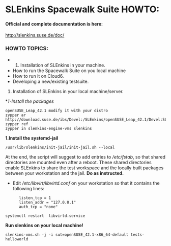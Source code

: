# SLEnkins Spacewalk Suite HOWTO:

#### Official and complete documentation is here:
http://slenkins.suse.de/doc/
  


### HOWTO TOPICS:

*  1) Installation of SLEnkins in your machine.
* How to run the Spacewalk Suite on you local machine
* How to run it on Cloud6. 
* Developing a new/existing testsuite.

1) Installation of SLEnkins in your local machine/server.

**1-Install the packages*
```
openSUSE_Leap_42.1 modify it with your distro
zypper ar http://download.suse.de/ibs/Devel:/SLEnkins/openSUSE_Leap_42.1/Devel:SLEnkins.repo
zypper ref
zypper in slenkins-engine-vms slenkins
```


**1.Install the systemd-jail**

```
/usr/lib/slenkins/init-jail/init-jail.sh --local
```
   At the end, the script will suggest to add entries to */etc/fstab*,
   so that shared directories are mounted even after a reboot.
   These shared directories enable SLEnkins to share the test workspace
   and the locally built packages between your workstation and the jail.
   **Do as instructed.**

- Edit */etc/libvirt/libvirtd.conf* on your workstation
   so that it contains the following lines:
```
      listen_tcp = 1
      listen_addr = "127.0.0.1"
      auth_tcp = "none"

systemctl restart  libvirtd.service
```

**Run slenkins on your local machine!** 
```
slenkins-vms.sh -j -i sut=openSUSE_42.1-x86_64-default tests-helloworld
```

